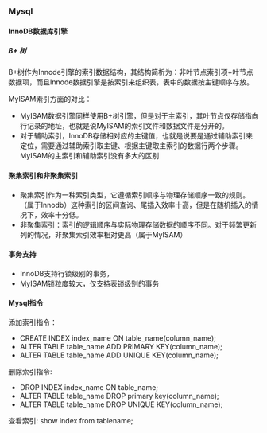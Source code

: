 ### Mysql

#### InnoDB数据库引擎

##### B+ 树

B+树作为Innode引擎的索引数据结构，其结构简析为：非叶节点索引项+叶节点数据项，而且Innode数据引擎是按索引来组织表，表中的数据按主键顺序存放。

MyISAM索引方面的对比：

- MyISAM数据引擎同样使用B+树引擎，但是对于主索引，其叶节点仅存储指向行记录的地址，也就是说MyISAM的索引文件和数据文件是分开的。
- 对于辅助索引，InnoDB存储相对应的主键值，也就是说要是通过辅助索引来定位，需要通过辅助索引取主键、根据主键取主索引的数据行两个步骤。MyISAM的主索引和辅助索引没有多大的区别

#### 聚集索引和非聚集索引

- 聚集索引作为一种索引类型，它遵循索引顺序与物理存储顺序一致的规则。（属于Innodb）这种索引的区间查询、尾插入效率十高，但是在随机插入的情况下，效率十分低。
- 非聚集索引：索引的逻辑顺序与实际物理存储数据的顺序不同。对于频繁更新列的情况，非聚集索引效率相对更高（属于MyISAM）

#### 事务支持

- InnoDB支持行锁级别的事务，
- MyISAM锁粒度较大，仅支持表锁级别的事务







#### Mysql指令

添加索引指令：

- CREATE INDEX index_name ON table_name(column_name);
- ALTER TABLE table_name ADD PRIMARY KEY(column_name);
- ALTER TABLE table_name ADD UNIQUE KEY(column_name);

删除索引指令: 

- DROP INDEX index_name ON table_name;
- ALTER TABLE table_name DROP primary key(column_name);
- ALTER TABLE table_name DROP UNIQUE KEY(column_name);

查看索引: show index from tablename;



